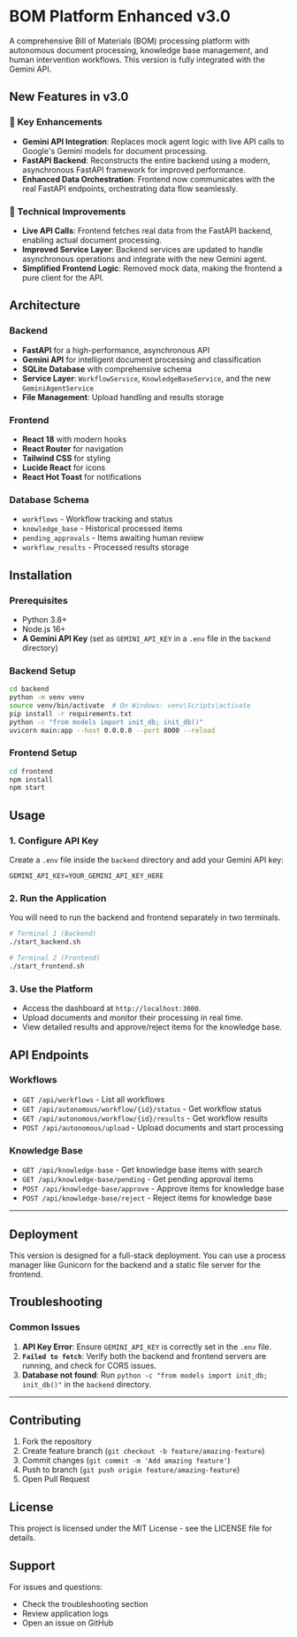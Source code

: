 # BOM Platform Enhanced v3.0

A comprehensive Bill of Materials (BOM) processing platform with autonomous document processing, knowledge base management, and human intervention workflows. This version is fully integrated with the Gemini API.

## New Features in v3.0

### 🚀 Key Enhancements
- **Gemini API Integration**: Replaces mock agent logic with live API calls to Google's Gemini models for document processing.
- **FastAPI Backend**: Reconstructs the entire backend using a modern, asynchronous FastAPI framework for improved performance.
- **Enhanced Data Orchestration**: Frontend now communicates with the real FastAPI endpoints, orchestrating data flow seamlessly.

### 🔧 Technical Improvements
- **Live API Calls**: Frontend fetches real data from the FastAPI backend, enabling actual document processing.
- **Improved Service Layer**: Backend services are updated to handle asynchronous operations and integrate with the new Gemini agent.
- **Simplified Frontend Logic**: Removed mock data, making the frontend a pure client for the API.

## Architecture

### Backend
- **FastAPI** for a high-performance, asynchronous API
- **Gemini API** for intelligent document processing and classification
- **SQLite Database** with comprehensive schema
- **Service Layer**: `WorkflowService`, `KnowledgeBaseService`, and the new `GeminiAgentService`
- **File Management**: Upload handling and results storage

### Frontend  
- **React 18** with modern hooks
- **React Router** for navigation
- **Tailwind CSS** for styling
- **Lucide React** for icons
- **React Hot Toast** for notifications

### Database Schema
- `workflows` - Workflow tracking and status
- `knowledge_base` - Historical processed items
- `pending_approvals` - Items awaiting human review
- `workflow_results` - Processed results storage

## Installation

### Prerequisites
- Python 3.8+
- Node.js 16+
- **A Gemini API Key** (set as `GEMINI_API_KEY` in a `.env` file in the `backend` directory)

### Backend Setup
```bash
cd backend
python -m venv venv
source venv/bin/activate  # On Windows: venv\Scripts\activate
pip install -r requirements.txt
python -c "from models import init_db; init_db()"
uvicorn main:app --host 0.0.0.0 --port 8000 --reload
```

### Frontend Setup
```bash
cd frontend
npm install
npm start
```

## Usage

### 1. Configure API Key
Create a `.env` file inside the `backend` directory and add your Gemini API key:
```dotenv
GEMINI_API_KEY=YOUR_GEMINI_API_KEY_HERE
```

### 2. Run the Application
You will need to run the backend and frontend separately in two terminals.
```bash
# Terminal 1 (Backend)
./start_backend.sh

# Terminal 2 (Frontend)
./start_frontend.sh
```

### 3. Use the Platform
- Access the dashboard at `http://localhost:3000`.
- Upload documents and monitor their processing in real time.
- View detailed results and approve/reject items for the knowledge base.

## API Endpoints

### Workflows
- `GET /api/workflows` - List all workflows
- `GET /api/autonomous/workflow/{id}/status` - Get workflow status
- `GET /api/autonomous/workflow/{id}/results` - Get workflow results
- `POST /api/autonomous/upload` - Upload documents and start processing

### Knowledge Base
- `GET /api/knowledge-base` - Get knowledge base items with search
- `GET /api/knowledge-base/pending` - Get pending approval items
- `POST /api/knowledge-base/approve` - Approve items for knowledge base
- `POST /api/knowledge-base/reject` - Reject items for knowledge base

---
## Deployment

This version is designed for a full-stack deployment. You can use a process manager like Gunicorn for the backend and a static file server for the frontend.

## Troubleshooting

### Common Issues
1.  **API Key Error**: Ensure `GEMINI_API_KEY` is correctly set in the `.env` file.
2.  **`Failed to fetch`**: Verify both the backend and frontend servers are running, and check for CORS issues.
3.  **Database not found**: Run `python -c "from models import init_db; init_db()"` in the `backend` directory.

---
## Contributing

1. Fork the repository
2. Create feature branch (`git checkout -b feature/amazing-feature`)
3. Commit changes (`git commit -m 'Add amazing feature'`)
4. Push to branch (`git push origin feature/amazing-feature`)
5. Open Pull Request

## License

This project is licensed under the MIT License - see the LICENSE file for details.

## Support

For issues and questions:
- Check the troubleshooting section
- Review application logs
- Open an issue on GitHub
